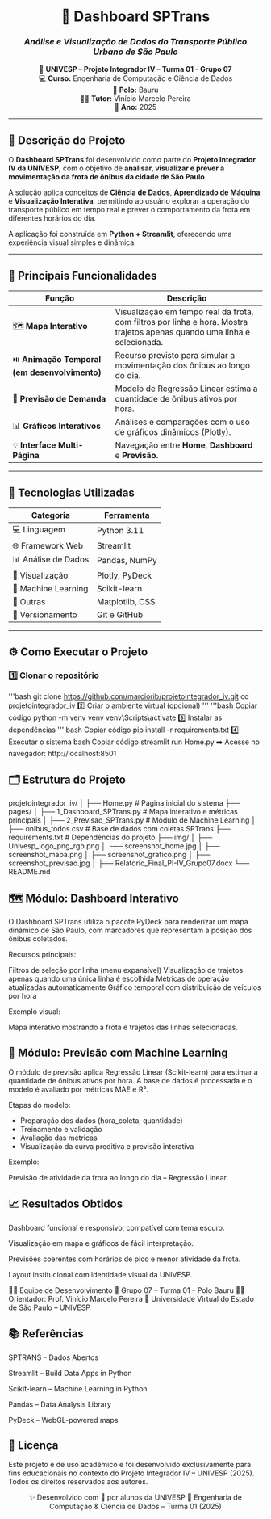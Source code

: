 
<div align="center">

# 🚌 **Dashboard SPTrans**  
### _Análise e Visualização de Dados do Transporte Público Urbano de São Paulo_  

📍 **UNIVESP – Projeto Integrador IV – Turma 01 - Grupo 07**  
💻 **Curso:** Engenharia de Computação e Ciência de Dados  
🏫 **Polo:** Bauru  
👨‍🏫 **Tutor:** Vinício Marcelo Pereira  
📅 **Ano:** 2025  

---

</div>

## 🧩 **Descrição do Projeto**

O **Dashboard SPTrans** foi desenvolvido como parte do **Projeto Integrador IV da UNIVESP**, com o objetivo de **analisar, visualizar e prever a movimentação da frota de ônibus da cidade de São Paulo**.  

A solução aplica conceitos de **Ciência de Dados**, **Aprendizado de Máquina** e **Visualização Interativa**, permitindo ao usuário explorar a operação do transporte público em tempo real e prever o comportamento da frota em diferentes horários do dia.

A aplicação foi construída em **Python + Streamlit**, oferecendo uma experiência visual simples e dinâmica.

---

## 🚀 **Principais Funcionalidades**

| Função | Descrição |
|--------|------------|
| 🗺️ **Mapa Interativo** | Visualização em tempo real da frota, com filtros por linha e hora. Mostra trajetos apenas quando uma linha é selecionada. |
| ⏯️ **Animação Temporal (em desenvolvimento)** | Recurso previsto para simular a movimentação dos ônibus ao longo do dia. |
| 🤖 **Previsão de Demanda** | Modelo de Regressão Linear estima a quantidade de ônibus ativos por hora. |
| 📊 **Gráficos Interativos** | Análises e comparações com o uso de gráficos dinâmicos (Plotly). |
| 💡 **Interface Multi-Página** | Navegação entre **Home**, **Dashboard** e **Previsão**. |

---

## 🧠 **Tecnologias Utilizadas**

| Categoria | Ferramenta |
|------------|------------|
| 💻 Linguagem | Python 3.11 |
| 🌐 Framework Web | Streamlit |
| 📊 Análise de Dados | Pandas, NumPy |
| 🎨 Visualização | Plotly, PyDeck |
| 🤖 Machine Learning | Scikit-learn |
| 🧰 Outras | Matplotlib, CSS |
| 🔄 Versionamento | Git e GitHub |

---

## ⚙️ **Como Executar o Projeto**

### 1️⃣ Clonar o repositório


'''bash
git clone https://github.com/marciorib/projetointegrador_iv.git
cd projetointegrador_iv
2️⃣ Criar o ambiente virtual (opcional)
'''
'''bash
Copiar código
python -m venv venv
venv\Scripts\activate
3️⃣ Instalar as dependências
'''
bash
Copiar código
pip install -r requirements.txt
4️⃣ Executar o sistema
bash
Copiar código
streamlit run Home.py
➡️ Acesse no navegador: http://localhost:8501


## 🗂️ **Estrutura do Projeto**

projetointegrador_iv/
│
├── Home.py                         # Página inicial do sistema
├── pages/
│   ├── 1_Dashboard_SPTrans.py      # Mapa interativo e métricas principais
│   ├── 2_Previsao_SPTrans.py       # Módulo de Machine Learning
│
├── onibus_todos.csv                # Base de dados com coletas SPTrans
├── requirements.txt                # Dependências do projeto
├── img/
│   ├── Univesp_logo_png_rgb.png
│   ├── screenshot_home.jpg
│   ├── screenshot_mapa.png
│   ├── screenshot_grafico.png
│   ├── screenshot_previsao.jpg
│
├── Relatorio_Final_PI-IV_Grupo07.docx
└── README.md


## 🗺️ **Módulo: Dashboard Interativo**
O Dashboard SPTrans utiliza o pacote PyDeck para renderizar um mapa dinâmico de São Paulo, com marcadores que representam a posição dos ônibus coletados.

Recursos principais:

Filtros de seleção por linha (menu expansível)
Visualização de trajetos apenas quando uma única linha é escolhida
Métricas de operação atualizadas automaticamente
Gráfico temporal com distribuição de veículos por hora

Exemplo visual:


Mapa interativo mostrando a frota e trajetos das linhas selecionadas.

## 🤖 **Módulo: Previsão com Machine Learning**
O módulo de previsão aplica Regressão Linear (Scikit-learn) para estimar a quantidade de ônibus ativos por hora.
A base de dados é processada e o modelo é avaliado por métricas MAE e R².

Etapas do modelo:

- Preparação dos dados (hora_coleta, quantidade)
- Treinamento e validação
- Avaliação das métricas
- Visualização da curva preditiva e previsão interativa

Exemplo:


Previsão de atividade da frota ao longo do dia – Regressão Linear.

## 📈 **Resultados Obtidos**
Dashboard funcional e responsivo, compatível com tema escuro.

Visualização em mapa e gráficos de fácil interpretação.

Previsões coerentes com horários de pico e menor atividade da frota.

Layout institucional com identidade visual da UNIVESP.

👨‍💻 Equipe de Desenvolvimento
👥 Grupo 07 – Turma 01 – Polo Bauru
👨‍🏫 Orientador: Prof. Vinício Marcelo Pereira
🏫 Universidade Virtual do Estado de São Paulo – UNIVESP

## 📚 **Referências**
SPTRANS – Dados Abertos

Streamlit – Build Data Apps in Python

Scikit-learn – Machine Learning in Python

Pandas – Data Analysis Library

PyDeck – WebGL-powered maps

## 🪪 **Licença**
Este projeto é de uso acadêmico e foi desenvolvido exclusivamente para fins educacionais no contexto do
Projeto Integrador IV – UNIVESP (2025).
Todos os direitos reservados aos autores.

<div align="center">
✨ Desenvolvido com 💙 por alunos da UNIVESP
📍 Engenharia de Computação & Ciência de Dados – Turma 01 (2025)

</div>
